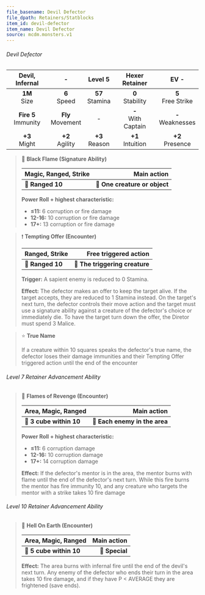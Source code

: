 ```yaml
---
file_basename: Devil Defector
file_dpath: Retainers/Statblocks
item_id: devil-defector
item_name: Devil Defector
source: mcdm.monsters.v1
---
```


###### Devil Defector

|     Devil, Infernal      |           -           |       Level 5       |     Hexer Retainer      |          EV -          |
| :----------------------: | :-------------------: | :-----------------: | :---------------------: | :--------------------: |
|     **1M**<br/> Size     |   **6**<br/> Speed    | **57**<br/> Stamina |  **0**<br/> Stability   | **5**<br/> Free Strike |
| **Fire 5**<br/> Immunity | **Fly**<br/> Movement |          -          | **-**<br/> With Captain | **-**<br/> Weaknesses  |
|    **+3**<br/> Might     |  **+2**<br/> Agility  | **+3**<br/> Reason  |  **+1**<br/> Intuition  |  **+2**<br/> Presence  |

<!-- -->
> 🏹 **Black Flame (Signature Ability)**
>
> | **Magic, Ranged, Strike** |               **Main action** |
> | ------------------------- | ----------------------------: |
> | **📏 Ranged 10**          | **🎯 One creature or object** |
>
> **Power Roll + highest characteristic:**
>
> - **≤11:** 6 corruption or fire damage
> - **12-16:** 10 corruption or fire damage
> - **17+:** 13 corruption or fire damage

<!-- -->
> ❗️ **Tempting Offer (Encounter)**
>
> | **Ranged, Strike** |      **Free triggered action** |
> | ------------------ | -----------------------------: |
> | **📏 Ranged 10**   | **🎯 The triggering creature** |
>
> **Trigger:** A sapient enemy is reduced to 0 Stamina.
>
> **Effect:** The defector makes an offer to keep the target alive. If the target accepts, they are reduced to 1 Stamina instead. On the target's next turn, the defector controls their move action and the target must use a signature ability against a creature of the defector's choice or immediately die. To have the target turn down the offer, the Diretor must spend 3 Malice.

<!-- -->
> ⭐️ **True Name**
>
> If a creature within 10 squares speaks the defector's true name, the defector loses their damage immunities and their Tempting Offer triggered action until the end of the encounter

###### Level 7 Retainer Advancement Ability

<!-- -->
> 🔳 **Flames of Revenge (Encounter)**
>
> | **Area, Magic, Ranged** |               **Main action** |
> | ----------------------- | ----------------------------: |
> | **📏 3 cube within 10** | **🎯 Each enemy in the area** |
>
> **Power Roll + highest characteristic:**
>
> - **≤11:** 6 corruption damage
> - **12-16:** 10 corruption damage
> - **17+:** 14 corruption damage
>
> **Effect:** If the defector's mentor is in the area, the mentor burns with flame until the end of the defector's next turn. While this fire burns the mentor has fire immunity 10, and any creature who targets the mentor with a strike takes 10 fire damage

###### Level 10 Retainer Advancement Ability

<!-- -->
> 🔳 **Hell On Earth (Encounter)**
>
> | **Area, Magic, Ranged** | **Main action** |
> | ----------------------- | --------------: |
> | **📏 5 cube within 10** |  **🎯 Special** |
>
> **Effect:** The area burns with infernal fire until the end of the devil's next turn. Any enemy of the defector who ends their turn in the area takes 10 fire damage, and if they have P < AVERAGE they are frightened (save ends).
